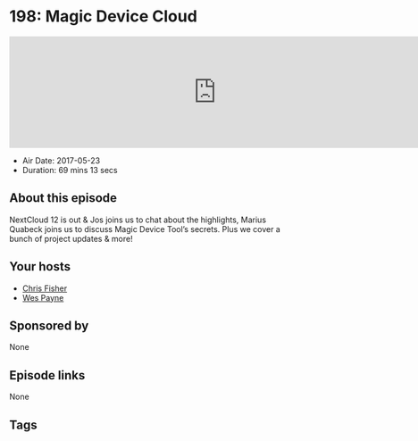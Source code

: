 # 198: Magic Device Cloud

<iframe src="https://player.fireside.fm/v2/RUkczH-V+aryQ9DOD?theme=dark" width="740" height="200" frameborder="0" scrolling="no"></iframe>

* Air Date: 2017-05-23
* Duration: 69 mins 13 secs

## About this episode

NextCloud 12 is out & Jos joins us to chat about the highlights, Marius Quabeck joins us to discuss Magic Device Tool’s secrets. Plus we cover a bunch of project updates & more!

## Your hosts
* [Chris Fisher](https://linuxunplugged.com/hosts/chrislas)
* [Wes Payne](https://linuxunplugged.com/hosts/wes)

## Sponsored by

None



## Episode links

None



## Tags

